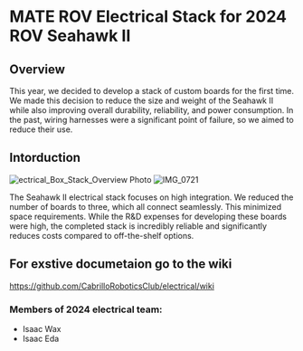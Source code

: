 # MATE ROV Electrical Stack for 2024 ROV Seahawk II

## Overview
This year, we decided to develop a stack of custom boards for the first time. We made this decision to reduce the size and weight of the Seahawk II while also improving overall durability, reliability, and power consumption. In the past, wiring harnesses were a significant point of failure, so we aimed to reduce their use.

## Intorduction
![ectrical_Box_Stack_Overview Photo](https://github.com/CabrilloRoboticsClub/electrical/assets/80770419/080aa900-58ec-405a-b9a1-536972385147)
![IMG_0721](https://github.com/CabrilloRoboticsClub/electrical/assets/80770419/9948e73f-6c23-4c26-bc34-111ca68faa1c)


The Seahawk II electrical stack focuses on high integration. We reduced the number of boards to three, which all connect seamlessly. This minimized space requirements. While the R&D expenses for developing these boards were high, the completed stack is incredibly reliable and significantly reduces costs compared to off-the-shelf options.
## For exstive documetaion go to the wiki
https://github.com/CabrilloRoboticsClub/electrical/wiki

### Members of 2024 electrical team:
- Isaac Wax
- Isaac Eda

